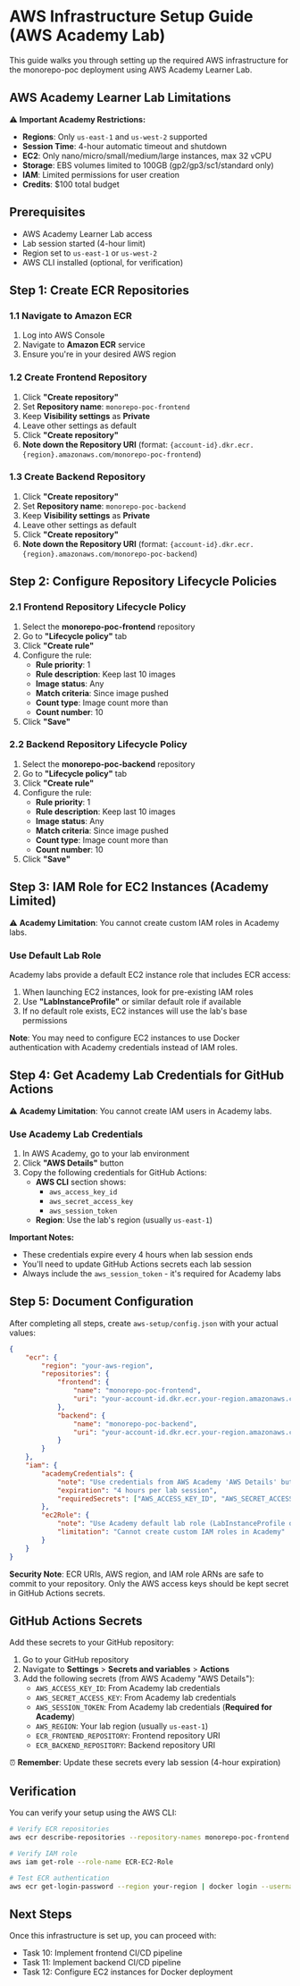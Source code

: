 # AWS Infrastructure Setup Guide (AWS Academy Lab)

This guide walks you through setting up the required AWS infrastructure for the monorepo-poc deployment using AWS Academy Learner Lab.

## AWS Academy Learner Lab Limitations

⚠️ **Important Academy Restrictions:**
- **Regions**: Only `us-east-1` and `us-west-2` supported
- **Session Time**: 4-hour automatic timeout and shutdown
- **EC2**: Only nano/micro/small/medium/large instances, max 32 vCPU
- **Storage**: EBS volumes limited to 100GB (gp2/gp3/sc1/standard only)
- **IAM**: Limited permissions for user creation
- **Credits**: $100 total budget

## Prerequisites

- AWS Academy Learner Lab access
- Lab session started (4-hour limit)
- Region set to `us-east-1` or `us-west-2`
- AWS CLI installed (optional, for verification)

## Step 1: Create ECR Repositories

### 1.1 Navigate to Amazon ECR

1. Log into AWS Console
2. Navigate to **Amazon ECR** service
3. Ensure you're in your desired AWS region

### 1.2 Create Frontend Repository

1. Click **"Create repository"**
2. Set **Repository name**: `monorepo-poc-frontend`
3. Keep **Visibility settings** as **Private**
4. Leave other settings as default
5. Click **"Create repository"**
6. **Note down the Repository URI** (format: `{account-id}.dkr.ecr.{region}.amazonaws.com/monorepo-poc-frontend`)

### 1.3 Create Backend Repository

1. Click **"Create repository"**
2. Set **Repository name**: `monorepo-poc-backend`
3. Keep **Visibility settings** as **Private**
4. Leave other settings as default
5. Click **"Create repository"**
6. **Note down the Repository URI** (format: `{account-id}.dkr.ecr.{region}.amazonaws.com/monorepo-poc-backend`)

## Step 2: Configure Repository Lifecycle Policies

### 2.1 Frontend Repository Lifecycle Policy

1. Select the **monorepo-poc-frontend** repository
2. Go to **"Lifecycle policy"** tab
3. Click **"Create rule"**
4. Configure the rule:
   - **Rule priority**: 1
   - **Rule description**: Keep last 10 images
   - **Image status**: Any
   - **Match criteria**: Since image pushed
   - **Count type**: Image count more than
   - **Count number**: 10
5. Click **"Save"**

### 2.2 Backend Repository Lifecycle Policy

1. Select the **monorepo-poc-backend** repository
2. Go to **"Lifecycle policy"** tab
3. Click **"Create rule"**
4. Configure the rule:
   - **Rule priority**: 1
   - **Rule description**: Keep last 10 images
   - **Image status**: Any
   - **Match criteria**: Since image pushed
   - **Count type**: Image count more than
   - **Count number**: 10
5. Click **"Save"**

## Step 3: IAM Role for EC2 Instances (Academy Limited)

⚠️ **Academy Limitation**: You cannot create custom IAM roles in Academy labs.

### Use Default Lab Role

Academy labs provide a default EC2 instance role that includes ECR access:
1. When launching EC2 instances, look for pre-existing IAM roles
2. Use **"LabInstanceProfile"** or similar default role if available
3. If no default role exists, EC2 instances will use the lab's base permissions

**Note**: You may need to configure EC2 instances to use Docker authentication with Academy credentials instead of IAM roles.

## Step 4: Get Academy Lab Credentials for GitHub Actions

⚠️ **Academy Limitation**: You cannot create IAM users in Academy labs.

### Use Academy Lab Credentials

1. In AWS Academy, go to your lab environment
2. Click **"AWS Details"** button
3. Copy the following credentials for GitHub Actions:
   - **AWS CLI** section shows:
     - `aws_access_key_id`
     - `aws_secret_access_key` 
     - `aws_session_token`
   - **Region**: Use the lab's region (usually `us-east-1`)

**Important Notes:**
- These credentials expire every 4 hours when lab session ends
- You'll need to update GitHub Actions secrets each lab session
- Always include the `aws_session_token` - it's required for Academy labs

## Step 5: Document Configuration

After completing all steps, create `aws-setup/config.json` with your actual values:

```json
{
	"ecr": {
		"region": "your-aws-region",
		"repositories": {
			"frontend": {
				"name": "monorepo-poc-frontend",
				"uri": "your-account-id.dkr.ecr.your-region.amazonaws.com/monorepo-poc-frontend"
			},
			"backend": {
				"name": "monorepo-poc-backend",
				"uri": "your-account-id.dkr.ecr.your-region.amazonaws.com/monorepo-poc-backend"
			}
		}
	},
	"iam": {
		"academyCredentials": {
			"note": "Use credentials from AWS Academy 'AWS Details' button",
			"expiration": "4 hours per lab session",
			"requiredSecrets": ["AWS_ACCESS_KEY_ID", "AWS_SECRET_ACCESS_KEY", "AWS_SESSION_TOKEN"]
		},
		"ec2Role": {
			"note": "Use Academy default lab role (LabInstanceProfile or similar)",
			"limitation": "Cannot create custom IAM roles in Academy"
		}
	}
}
```

**Security Note**: ECR URIs, AWS region, and IAM role ARNs are safe to commit to your repository. Only the AWS access keys should be kept secret in GitHub Actions secrets.

## GitHub Actions Secrets

Add these secrets to your GitHub repository:

1. Go to your GitHub repository
2. Navigate to **Settings** > **Secrets and variables** > **Actions**
3. Add the following secrets (from AWS Academy "AWS Details"):
   - `AWS_ACCESS_KEY_ID`: From Academy lab credentials
   - `AWS_SECRET_ACCESS_KEY`: From Academy lab credentials
   - `AWS_SESSION_TOKEN`: From Academy lab credentials (**Required for Academy**)
   - `AWS_REGION`: Your lab region (usually `us-east-1`)
   - `ECR_FRONTEND_REPOSITORY`: Frontend repository URI
   - `ECR_BACKEND_REPOSITORY`: Backend repository URI

⏰ **Remember**: Update these secrets every lab session (4-hour expiration)

## Verification

You can verify your setup using the AWS CLI:

```bash
# Verify ECR repositories
aws ecr describe-repositories --repository-names monorepo-poc-frontend monorepo-poc-backend

# Verify IAM role
aws iam get-role --role-name ECR-EC2-Role

# Test ECR authentication
aws ecr get-login-password --region your-region | docker login --username AWS --password-stdin your-account-id.dkr.ecr.your-region.amazonaws.com
```

## Next Steps

Once this infrastructure is set up, you can proceed with:

- Task 10: Implement frontend CI/CD pipeline
- Task 11: Implement backend CI/CD pipeline
- Task 12: Configure EC2 instances for Docker deployment
